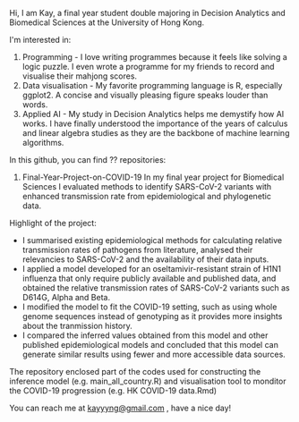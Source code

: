 Hi, I am Kay, a final year student double majoring in Decision Analytics and Biomedical Sciences at the University of Hong Kong.

I'm interested in:
1. Programming - I love writing programmes because it feels like solving a logic puzzle. I even wrote a programme for my friends to record and visualise their mahjong scores.
2. Data visualisation - My favorite programming language is R, especially ggplot2. A concise and visually pleasing figure speaks louder than words.
3. Applied AI - My study in Decision Analytics helps me demystify how AI works. I have finally understood the importance of the years of calculus and linear algebra studies as they are the backbone of machine learning algorithms.

In this github, you can find ?? repositories:

1. Final-Year-Project-on-COVID-19
In my final year project for Biomedical Sciences I evaluated methods to identify SARS-CoV-2 variants with enhanced transmission rate from epidemiological and phylogenetic data. 

Highlight of the project:
- I summarised existing epidemiological methods for calculating relative transmission rates of pathogens from literature, analysed their relevancies to SARS-CoV-2 and the availability of their data inputs.
- I applied a model developed for an oseltamivir-resistant strain of H1N1 influenza that only require publicly available and published data, and obtained the relative transmission rates of SARS-CoV-2 variants such as D614G, Alpha and Beta.
- I modified the model to fit the COVID-19 setting, such as using whole genome sequences instead of genotyping as it provides more insights about the tranmission history.
- I compared the inferred values obtained from this model and other published epidemiological models and concluded that this model can generate similar results using fewer and more accessible data sources.

The repository enclosed part of the codes used for constructing the inference model (e.g. main_all_country.R) and visualisation tool to monditor the COVID-19 progression (e.g. HK COVID-19 data.Rmd)

You can reach me at kayyyng@gmail.com , have a nice day!
